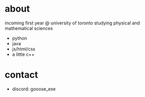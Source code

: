 # about
incoming first year @ university of toronto studying physical and mathematical sciences
- python
- java
- js/html/css
- a little c++

# contact
- discord: gooose_exe
